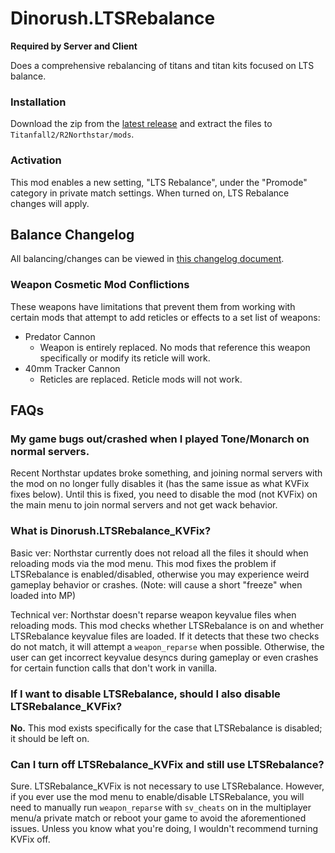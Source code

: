 # Dinorush.LTSRebalance

**Required by Server and Client**

Does a comprehensive rebalancing of titans and titan kits focused on LTS balance.

### Installation

Download the zip from the [latest release](https://github.com/Dinorush/LTSRebalance/releases) and extract the files to `Titanfall2/R2Northstar/mods`.

### Activation

This mod enables a new setting, "LTS Rebalance", under the "Promode" category in private match settings. When turned on, LTS Rebalance changes will apply.

## Balance Changelog

All balancing/changes can be viewed in [this changelog document](https://docs.google.com/document/d/10mZtK7w7MOTv9kGNQru96G7XpEZqv8_dUw_I29RhDj4/edit?usp=sharing).

### Weapon Cosmetic Mod Conflictions

These weapons have limitations that prevent them from working with certain mods that attempt to add reticles or effects to a set list of weapons:

- Predator Cannon
  - Weapon is entirely replaced. No mods that reference this weapon specifically or modify its reticle will work.
- 40mm Tracker Cannon
  - Reticles are replaced. Reticle mods will not work.

## FAQs

### My game bugs out/crashed when I played Tone/Monarch on normal servers.

Recent Northstar updates broke something, and joining normal servers with the mod on no longer fully disables it (has the same issue as what KVFix fixes below). Until this is fixed, you need to disable the mod (not KVFix) on the main menu to join normal servers and not get wack behavior.

### What is Dinorush.LTSRebalance_KVFix?

Basic ver: Northstar currently does not reload all the files it should when reloading mods via the mod menu. This mod fixes the problem if LTSRebalance is enabled/disabled, otherwise you may experience weird gameplay behavior or crashes. (Note: will cause a short "freeze" when loaded into MP)

Technical ver: Northstar doesn't reparse weapon keyvalue files when reloading mods. This mod checks whether LTSRebalance is on and whether LTSRebalance keyvalue files are loaded. If it detects that these two checks do not match, it will attempt a `weapon_reparse` when possible. Otherwise, the user can get incorrect keyvalue desyncs during gameplay or even crashes for certain function calls that don't work in vanilla.

### If I want to disable LTSRebalance, should I also disable LTSRebalance_KVFix?

**No.** This mod exists specifically for the case that LTSRebalance is disabled; it should be left on.

### Can I turn off LTSRebalance_KVFix and still use LTSRebalance?

Sure. LTSRebalance_KVFix is not necessary to use LTSRebalance. However, if you ever use the mod menu to enable/disable LTSRebalance, you will need to manually run `weapon_reparse` with `sv_cheats` on in the multiplayer menu/a private match or reboot your game to avoid the aforementioned issues. Unless you know what you're doing, I wouldn't recommend turning KVFix off.